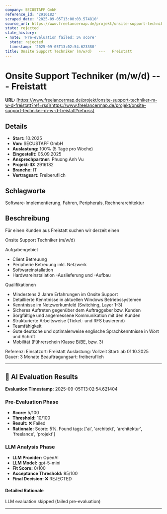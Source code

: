 ```yaml
---
company: SECUSTAFF GmbH
reference_id: '2916182'
scraped_date: '2025-09-05T13:00:03.574810'
source_url: https://www.freelancermap.de/projekt/onsite-support-techniker-m-w-d-freistatt?ref=rss
state: rejected
state_history:
- note: 'Pre-evaluation failed: 5% score'
  state: rejected
  timestamp: '2025-09-05T13:02:54.623380'
title: Onsite Support Techniker (m/w/d)   ---   Freistatt
---
```



# Onsite Support Techniker (m/w/d)   ---   Freistatt
**URL:** [https://www.freelancermap.de/projekt/onsite-support-techniker-m-w-d-freistatt?ref=rss](https://www.freelancermap.de/projekt/onsite-support-techniker-m-w-d-freistatt?ref=rss)
## Details
- **Start:** 10.2025
- **Von:** SECUSTAFF GmbH
- **Auslastung:** 100% (5 Tage pro Woche)
- **Eingestellt:** 05.09.2025
- **Ansprechpartner:** Phuong Anh Vu
- **Projekt-ID:** 2916182
- **Branche:** IT
- **Vertragsart:** Freiberuflich

## Schlagworte
Software-Implementierung, Fahren, Peripherals, Rechnerarchitektur

## Beschreibung
Für einen Kunden aus Freistatt suchen wir derzeit einen

Onsite Support Techniker (m/w/d)

Aufgabengebiet
- Client Betreuung
- Peripherie Betreuung inkl. Netzwerk
- Softwareinstallation
- Hardwareinstallation -Auslieferung und -Aufbau

Qualifikationen
- Mindestens 2 Jahre Erfahrungen im Onsite Support
- Detaillierte Kenntnisse in aktuellen Windows Betriebssystemen
- Kenntnisse im Netzwerkumfeld (Switching, Layer 1-3)
- Sicheres Auftreten gegenüber dem Auftraggeber bzw. Kunden
- Sorgfältige und angemessene Kommunikation mit den Kunden
- Strukturierte Arbeitsweise (Ticket- und RFS basierend)
- Teamfähigkeit
- Gute deutsche und optimalerweise englische Sprachkenntnisse in Wort und Schrift
- Mobilität (Führerschein Klasse B/BE, bzw. 3)

Referenz:
Einsatzort: Freistatt
Auslastung: Vollzeit
Start: ab 01.10.2025
Dauer: 3 Monate
Beauftragungsart: freiberuflich

---

## 🤖 AI Evaluation Results

**Evaluation Timestamp:** 2025-09-05T13:02:54.621404

### Pre-Evaluation Phase
- **Score:** 5/100
- **Threshold:** 10/100
- **Result:** ❌ Failed
- **Rationale:** Score: 5%. Found tags: ['ai', 'architekt', 'architektur', 'freelance', 'projekt']

### LLM Analysis Phase
- **LLM Provider:** OpenAI
- **LLM Model:** gpt-5-mini
- **Fit Score:** 0/100
- **Acceptance Threshold:** 85/100
- **Final Decision:** ❌ REJECTED

#### Detailed Rationale
LLM evaluation skipped (failed pre-evaluation)

---
